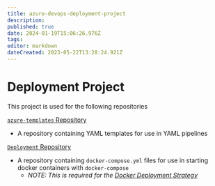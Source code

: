 ```yaml
---
title: azure-devops-deployment-project
description: 
published: true
date: 2024-01-19T15:06:26.976Z
tags: 
editor: markdown
dateCreated: 2023-05-22T13:28:24.921Z
---
```


# Deployment Project

This project is used for the following repositories

[`azure-templates` Repository](./azure-devops-azure-templates-repository.md)

- A repository containing YAML templates for use in YAML pipelines

[`Deployment` Repository](./azure-devops-deployment-repository.md)

- A repository containing `docker-compose.yml` files for use in starting docker containers with `docker-compose`
  - *NOTE: This is required for the [Docker Deployment Strategy](./deployment-strategies.md#docker-deployment-strategy)*
